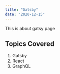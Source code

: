 ```yaml
---
title: "Gatsby"
date: "2020-12-15"
---
```


This is about gatsy page 

## Topics Covered 

1. Gatsby
2. React
3. GraphQL